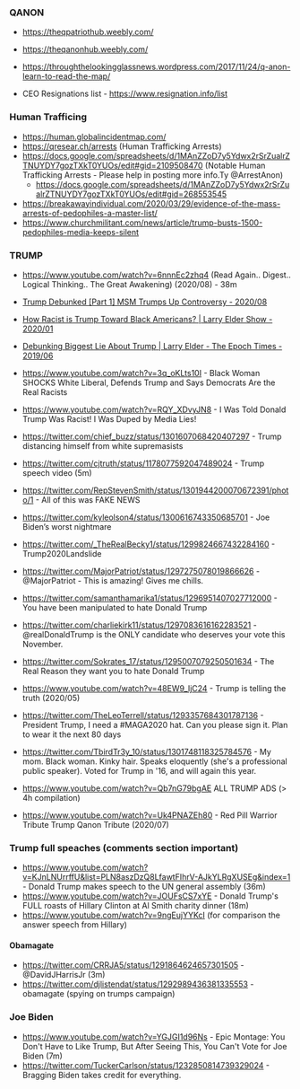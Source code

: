 

### QANON

- https://theqpatriothub.weebly.com/
- https://theqanonhub.weebly.com/
- https://throughthelookingglassnews.wordpress.com/2017/11/24/q-anon-learn-to-read-the-map/

- CEO Resignations list - https://www.resignation.info/list


### Human Trafficing
- https://human.globalincidentmap.com/
- https://qresear.ch/arrests (Human Trafficking Arrests)
- https://docs.google.com/spreadsheets/d/1MAnZZoD7y5Ydwx2rSrZualrZTNUYDY7gozTXkT0YUOs/edit#gid=2109508470 (Notable Human Trafficking Arrests - Please help in posting more info.Ty @ArrestAnon)
  - https://docs.google.com/spreadsheets/d/1MAnZZoD7y5Ydwx2rSrZualrZTNUYDY7gozTXkT0YUOs/edit#gid=268553545
- https://breakawayindividual.com/2020/03/29/evidence-of-the-mass-arrests-of-pedophiles-a-master-list/
- https://www.churchmilitant.com/news/article/trump-busts-1500-pedophiles-media-keeps-silent

### TRUMP
- https://www.youtube.com/watch?v=6nnnEc2zhq4 (Read Again.. Digest.. Logical Thinking.. The Great Awakening) (2020/08) - 38m

- [Trump Debunked [Part 1] MSM Trumps Up Controversy - 2020/08](https://www.youtube.com/watch?v=fHtjQKm37NI)
- [How Racist is Trump Toward Black Americans? | Larry Elder Show - 2020/01](https://www.youtube.com/watch?v=gZw4pNdWXpc)
- [Debunking Biggest Lie About Trump | Larry Elder - The Epoch Times - 2019/06](https://www.youtube.com/watch?v=5N_O-J_TAj8)
- https://www.youtube.com/watch?v=3q_oKLts10I - Black Woman SHOCKS White Liberal, Defends Trump and Says Democrats Are the Real Racists
- https://www.youtube.com/watch?v=RQY_XDvyJN8 - I Was Told Donald Trump Was Racist! I Was Duped by Media Lies!

- https://twitter.com/chief_buzz/status/1301607068420407297 - Trump distancing himself from white supremasists
- https://twitter.com/cjtruth/status/1178077592047489024 - Trump speech video (5m)
- https://twitter.com/RepStevenSmith/status/1301944200070672391/photo/1 - All of this was FAKE NEWS
- https://twitter.com/kyleolson4/status/1300616743350685701 - Joe Biden’s worst nightmare
- https://twitter.com/_TheRealBecky1/status/1299824667432284160 - Trump2020Landslide
- https://twitter.com/MajorPatriot/status/1297275078019866626 - @MajorPatriot - This is amazing!  Gives me chills.
- https://twitter.com/samanthamarika1/status/1296951407027712000 - You have been manipulated to hate Donald Trump
- https://twitter.com/charliekirk11/status/1297083616162283521 - @realDonaldTrump is the ONLY candidate who deserves your vote this November.
- https://twitter.com/Sokrates_17/status/1295007079250501634 - The Real Reason they want you to hate Donald Trump
- https://www.youtube.com/watch?v=48EW9_IjC24 - Trump is telling the truth (2020/05)
- https://twitter.com/TheLeoTerrell/status/1293357684301787136 - President Trump, I need a #MAGA2020 hat. Can you please sign it. Plan to wear it the next 80 days

- https://twitter.com/TbirdTr3y_10/status/1301748118325784576 - My mom.  Black woman.  Kinky hair.  Speaks eloquently (she's a professional public speaker).  Voted for Trump in '16, and will again this year.


- https://www.youtube.com/watch?v=Qb7nG79bgAE ALL TRUMP ADS (> 4h compilation)
- https://www.youtube.com/watch?v=Uk4PNAZEh80 - Red Pill Warrior Tribute Trump Qanon Tribute (2020/07)

### Trump full speaches (comments section important)
- https://www.youtube.com/watch?v=KJnLNUrrffU&list=PLN8aszDzQ8LfawtFIhrV-AJkYLRgXUSEg&index=1 - Donald Trump makes speech to the UN general assembly (36m)
- https://www.youtube.com/watch?v=JOUFsCS7xYE - Donald Trump's FULL roasts of Hillary Clinton at Al Smith charity dinner (18m)
- https://www.youtube.com/watch?v=9ngEujYYKcI (for comparison the answer speech from Hillary)





#### Obamagate
- https://twitter.com/CRRJA5/status/1291864624657301505 - @DavidJHarrisJr (3m)
- https://twitter.com/djlistendat/status/1292989436381335553 - obamagate (spying on trumps campaign)


### Joe Biden
- https://www.youtube.com/watch?v=YGJGI1d96Ns - Epic Montage: You Don't Have to Like Trump, But After Seeing This, You Can't Vote for Joe Biden (7m)
- https://twitter.com/TuckerCarlson/status/1232850814739329024 - Bragging Biden takes credit for everything.